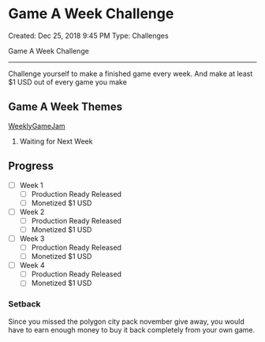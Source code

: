 # Game A Week Challenge

Created: Dec 25, 2018 9:45 PM
Type: Challenges

Game A Week Challenge

---

Challenge yourself to make a finished game every week.
And make at least $1 USD out of every game you make

Game A Week Themes
---

 [WeeklyGameJam](http://www.http://www.weeklygamejam.com/.com/)

 1. Waiting for Next Week

Progress
---
- [ ]  Week 1
    - [ ]  Production Ready Released
    - [ ]  Monetized $1 USD
- [ ]  Week 2
    - [ ]  Production Ready Released
    - [ ]  Monetized $1 USD
- [ ]  Week 3
    - [ ]  Production Ready Released
    - [ ]  Monetized $1 USD
- [ ]  Week 4
    - [ ]  Production Ready Released
    - [ ]  Monetized $1 USD

### Setback
Since you missed the polygon city pack november give away, you would have to  earn enough money to buy it back completely from your own game.